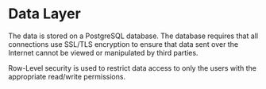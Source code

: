 # Data Layer

The data is stored on a PostgreSQL database. The database requires that all connections use SSL/TLS encryption to ensure that data sent over the Internet cannot be viewed or manipulated by third parties.

Row-Level security is used to restrict data access to only the users with the appropriate read/write permissions.
